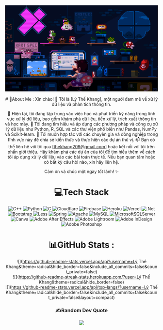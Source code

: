 <div align="center">


![Background GIF](618f083c61a7460ce0a6064319af41bd.gif)

<div>
# 💫About Me :
Xin chào! 👋
Tôi là [Lý Thế Khang], một người đam mê về xử lý dữ liệu và phân tích thông tin.

🌱 Hiện tại, tôi đang tập trung vào việc học và phát triển kỹ năng trong lĩnh vực xử lý dữ liệu, bao gồm khám phá dữ liệu, tiền xử lý, trích xuất thông tin và học máy.
🔭 Tôi đang tìm hiểu và áp dụng các phương pháp và công cụ xử lý dữ liệu như Python, R, SQL và các thư viện phổ biến như Pandas, NumPy và Scikit-learn.
👯 Tôi muốn hợp tác với các chuyên gia và đồng nghiệp trong lĩnh vực này để chia sẻ kiến thức và thực hiện các dự án thú vị.
📫 Bạn có thể liên hệ với tôi qua [thekhang209@gmail.com] hoặc kết nối với tôi trên phần giới thiệu.
Hãy khám phá các dự án của tôi để tìm hiểu thêm về cách tôi áp dụng xử lý dữ liệu vào các bài toán thực tế. Nếu bạn quan tâm hoặc có bất kỳ câu hỏi nào, xin hãy liên hệ.

Cảm ơn và chúc một ngày tốt lành! ✨

# 💻Tech Stack
![C++](https://img.shields.io/badge/c++-%2300599C.svg?style=for-the-badge&logo=c%2B%2B&logoColor=white) ![Python](https://img.shields.io/badge/python-3670A0?style=for-the-badge&logo=python&logoColor=ffdd54) ![C](https://img.shields.io/badge/c-%2300599C.svg?style=for-the-badge&logo=c&logoColor=white) ![Cloudflare](https://img.shields.io/badge/Cloudflare-F38020?style=for-the-badge&logo=Cloudflare&logoColor=white) ![Firebase](https://img.shields.io/badge/firebase-%23039BE5.svg?style=for-the-badge&logo=firebase) ![Heroku](https://img.shields.io/badge/heroku-%23430098.svg?style=for-the-badge&logo=heroku&logoColor=white) ![Vercel](https://img.shields.io/badge/vercel-%23000000.svg?style=for-the-badge&logo=vercel&logoColor=white) ![.Net](https://img.shields.io/badge/.NET-5C2D91?style=for-the-badge&logo=.net&logoColor=white) ![Bootstrap](https://img.shields.io/badge/bootstrap-%23563D7C.svg?style=for-the-badge&logo=bootstrap&logoColor=white) ![Less](https://img.shields.io/badge/less-2B4C80?style=for-the-badge&logo=less&logoColor=white) ![Spring](https://img.shields.io/badge/spring-%236DB33F.svg?style=for-the-badge&logo=spring&logoColor=white) ![Apache](https://img.shields.io/badge/apache-%23D42029.svg?style=for-the-badge&logo=apache&logoColor=white) ![MySQL](https://img.shields.io/badge/mysql-%2300f.svg?style=for-the-badge&logo=mysql&logoColor=white) ![MicrosoftSQLServer](https://img.shields.io/badge/Microsoft%20SQL%20Sever-CC2927?style=for-the-badge&logo=microsoft%20sql%20server&logoColor=white) ![Canva](https://img.shields.io/badge/Canva-%2300C4CC.svg?style=for-the-badge&logo=Canva&logoColor=white) ![Adobe After Effects](https://img.shields.io/badge/Adobe%20After%20Effects-9999FF.svg?style=for-the-badge&logo=Adobe%20After%20Effects&logoColor=white) ![Adobe Lightroom](https://img.shields.io/badge/Adobe%20Lightroom-31A8FF.svg?style=for-the-badge&logo=Adobe%20Lightroom&logoColor=white) ![Adobe InDesign](https://img.shields.io/badge/Adobe%20InDesign-49021F?style=for-the-badge&logo=adobeindesign&logoColor=white) ![Adobe Photoshop](https://img.shields.io/badge/adobephotoshop-%2331A8FF.svg?style=for-the-badge&logo=adobephotoshop&logoColor=white)
# 📊GitHub Stats :
![](https://github-readme-stats.vercel.app/api?username=Lý Thế Khang&theme=radical&hide_border=false&include_all_commits=false&count_private=false)<br/>
![](https://github-readme-streak-stats.herokuapp.com/?user=Lý Thế Khang&theme=radical&hide_border=false)<br/>
![](https://github-readme-stats.vercel.app/api/top-langs/?username=Lý Thế Khang&theme=radical&hide_border=false&include_all_commits=false&count_private=false&layout=compact)

### ✍️Random Dev Quote
![](https://quotes-github-readme.vercel.app/api?type=horizontal&theme=radical)


